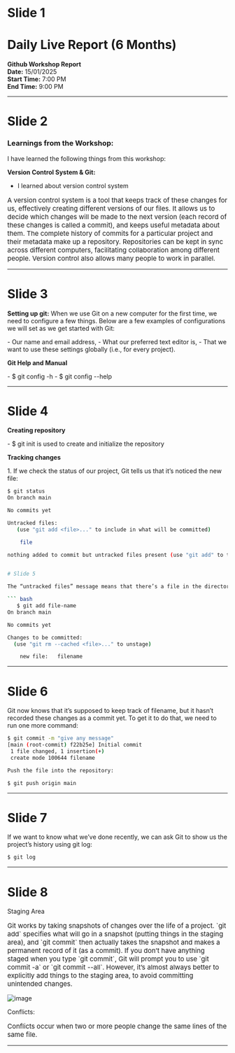 # Slide 1
# Daily Live Report (6 Months)
**Github Workshop Report**  
**Date:** 15/01/2025  
**Start Time:** 7:00 PM  
**End Time:** 9:00 PM

---

# Slide 2
### Learnings from the Workshop:

I have learned the following things from this workshop:

**Version Control System & Git:**
- I learned about version control system

<p style="font-size:15px;">A version control system is a tool that keeps track of these changes for us, effectively creating different versions of our files. It allows us to decide which changes will be made to the next version (each record of these changes is called a commit), and keeps useful metadata about them. The complete history of commits for a particular project and their metadata make up a repository. Repositories can be kept in sync across different computers, facilitating collaboration among different people. Version control also allows many people to work in parallel.</p>

---


# Slide 3

**Setting up git:**
When we use Git on a new computer for the first time, we need to configure a few things. Below are a few examples of configurations we will set as we get started with Git:

<p style="font-size: 14px;">
   - Our name and email address,  
   - What our preferred text editor is,  
   - That we want to use these settings globally (i.e., for every project).  
</p>

**Git Help and Manual**
<p style="font-size: 14px;">
   - $ git config -h  
   - $ git config --help  
</p>

---

# Slide 4

**Creating repository**  
<p style="font-size: 14px;">- $ git init is used to create and initialize the repository</p>

**Tracking changes**  
<p style="font-size: 14px;">1. If we check the status of our project, Git tells us that it’s noticed the new file:</p>

```bash
$ git status
On branch main

No commits yet

Untracked files:
   (use "git add <file>..." to include in what will be committed)

    file

nothing added to commit but untracked files present (use "git add" to track)


# Slide 5
   
The “untracked files” message means that there’s a file in the directory that Git isn’t keeping track of. We can tell Git to track a file using git add:

``` bash
   $ git add file-name
On branch main

No commits yet

Changes to be committed:
  (use "git rm --cached <file>..." to unstage)

	new file:   filename
```

---


# Slide 6

Git now knows that it’s supposed to keep track of filename, but it hasn’t recorded these changes as a commit yet. To get it to do that, we need to run one more command:

```bash
$ git commit -m "give any message"
[main (root-commit) f22b25e] Initial commit
 1 file changed, 1 insertion(+)
 create mode 100644 filename

Push the file into the repository:

$ git push origin main
```

---

# Slide 7

If we want to know what we’ve done recently, we can ask Git to show us the project’s history using git log:
```bash 
$ git log

```
---

# Slide 8

Staging Area
<p style="font-size: 15px;">Git works by taking snapshots of changes over the life of a project. `git add` specifies what will go in a snapshot (putting things in the staging area), and `git commit` then actually takes the snapshot and makes a permanent record of it (as a commit). If you don’t have anything staged when you type `git commit`, Git will prompt you to use `git commit -a` or `git commit --all`. However, it’s almost always better to explicitly add things to the staging area, to avoid committing unintended changes.</p>

![image](https://github.com/user-attachments/assets/639861d6-1306-49ab-aaf7-1a2f81d5fa62)

Conflicts:
<p style ="font-size:15px;">Conflicts occur when two or more people change the same lines of the same file.</p>



---